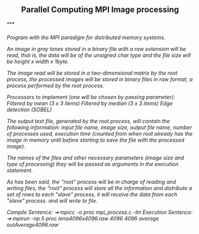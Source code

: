 <h2 align="center"> Parallel Computing MPI Image processing </h2>
***
<h6> 

Program with the MPI paradigm for distributed memory systems.

An image in gray tones stored in a binary file with a raw extension will be read, that is, the data will be of the unsigned char type and the file size will be height x width x 1byte.

The image read will be stored in a two-dimensional matrix by the root process, the processed images will be stored in binary files in raw format, a process performed by the root process.

Processors to implement (one will be chosen by passing parameter):
Filtered by mean (3 x 3 items)
Filtered by median (3 x 3 items)
Edge detection (SOBEL)

The output text file, generated by the root process, will contain the following information: input file name, image size, output file name, number of processes used, execution time (counted from when root already has the image in memory until before starting to save the file with the processed image).

The names of the files and other necessary parameters (image size and type of processing)
they will be passed as arguments in the execution statement.

As has been said, the "root" process will be in charge of reading and writing files, the "root" process will store all the information and distribute a set of rows to each "slave" process, it will receive the data from each "slave" process. and will write to file.

Compile Sentence:
➔ mpicc -o proc mpi_process.c -lm
Execution Sentence:
➔ mpirun -np 5 proc lena4096x4096.raw 4096 4096 average outAverage4096.raw




</h6>

